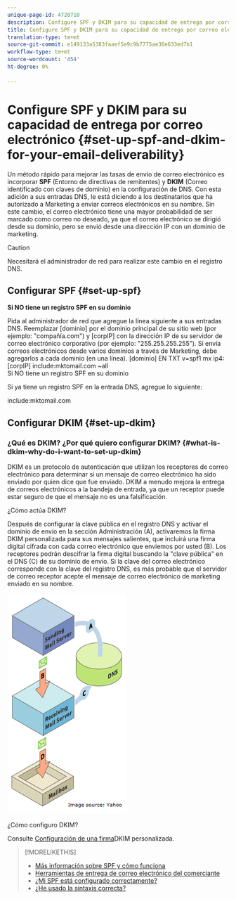 ```yaml
---
unique-page-id: 4720710
description: Configure SPF y DKIM para su capacidad de entrega por correo electrónico - Documentos de marketing - Documentación del producto
title: Configure SPF y DKIM para su capacidad de entrega por correo electrónico
translation-type: tm+mt
source-git-commit: e149133a5383faaef5e9c9b7775ae36e633ed7b1
workflow-type: tm+mt
source-wordcount: '454'
ht-degree: 0%

---
```



# Configure SPF y DKIM para su capacidad de entrega por correo electrónico {#set-up-spf-and-dkim-for-your-email-deliverability}

Un método rápido para mejorar las tasas de envío de correo electrónico es incorporar **SPF** (Entorno de directivas de remitentes) y **DKIM** (Correo identificado con claves de dominio) en la configuración de DNS. Con esta adición a sus entradas DNS, le está diciendo a los destinatarios que ha autorizado a Marketing a enviar correos electrónicos en su nombre. Sin este cambio, el correo electrónico tiene una mayor probabilidad de ser marcado como correo no deseado, ya que el correo electrónico se dirigió desde su dominio, pero se envió desde una dirección IP con un dominio de marketing.

>[!CAUTION]
>
>Necesitará el administrador de red para realizar este cambio en el registro DNS.

## Configurar SPF {#set-up-spf}

**Si NO tiene un registro SPF en su dominio**

Pida al administrador de red que agregue la línea siguiente a sus entradas DNS. Reemplazar [dominio] por el dominio principal de su sitio web (por ejemplo: &quot;compañía.com&quot;) y [corpIP] con la dirección IP de su servidor de correo electrónico corporativo (por ejemplo: &quot;255.255.255.255&quot;). Si envía correos electrónicos desde varios dominios a través de Marketing, debe agregarlos a cada dominio (en una línea).
[dominio] EN TXT v=spf1 mx ip4:[corpIP] include:mktomail.com ~all\
Si NO tiene un registro SPF en su dominio

Si ya tiene un registro SPF en la entrada DNS, agregue lo siguiente:

include:mktomail.com

## Configurar DKIM {#set-up-dkim}

### ¿Qué es DKIM? ¿Por qué quiero configurar DKIM? {#what-is-dkim-why-do-i-want-to-set-up-dkim}

DKIM es un protocolo de autenticación que utilizan los receptores de correo electrónico para determinar si un mensaje de correo electrónico ha sido enviado por quien dice que fue enviado. DKIM a menudo mejora la entrega de correos electrónicos a la bandeja de entrada, ya que un receptor puede estar seguro de que el mensaje no es una falsificación.

¿Cómo actúa DKIM?

Después de configurar la clave pública en el registro DNS y activar el dominio de envío en la sección Administración (A), activaremos la firma DKIM personalizada para sus mensajes salientes, que incluirá una firma digital cifrada con cada correo electrónico que enviemos por usted (B). Los receptores podrán descifrar la firma digital buscando la &quot;clave pública&quot; en el DNS (C) de su dominio de envío. Si la clave del correo electrónico corresponde con la clave del registro DNS, es más probable que el servidor de correo receptor acepte el mensaje de correo electrónico de marketing enviado en su nombre.

![](assets/image2015-1-12-13-3a56-3a55.png)

¿Cómo configuro DKIM?

Consulte [Configuración de una firma](set-up-a-custom-dkim-signature.md)DKIM personalizada.

>[!MORELIKETHIS]
>
>* [Más información sobre SPF y cómo funciona](http://www.open-spf.org/Introduction/)
>* [Herramientas de entrega de correo electrónico del comerciante](https://www.marketo.com/software/email-marketing/email-deliverability/)
>* [¿Mi SPF está configurado correctamente?](http://www.kitterman.com/spf/validate.html)
>* [¿He usado la sintaxis correcta?](http://www.open-spf.org/SPF_Record_Syntax/)

>



